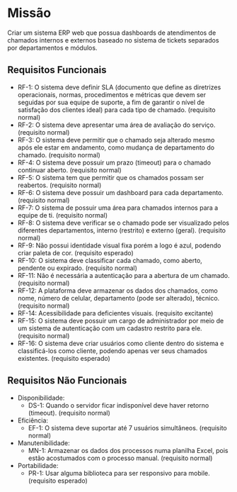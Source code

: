 ﻿

# Missão

Criar um sistema ERP web que possua dashboards de atendimentos de chamados internos e externos baseado no sistema de tickets separados por departamentos e módulos.

## Requisitos Funcionais

-   RF-1: O sistema deve definir SLA (documento que define as diretrizes operacionais, normas, procedimentos e métricas que devem ser seguidas por sua equipe de suporte, a fim de garantir o nível de satisfação dos clientes ideal) para cada tipo de chamado. (requisito normal)
-   RF-2: O sistema deve apresentar uma área de avaliação do serviço. (requisito normal)
-   RF-3: O sistema deve permitir que o chamado seja alterado mesmo após ele estar em andamento, como mudança de departamento do chamado. (requisito normal)
-   RF-4: O sistema deve possuir um prazo (timeout) para o chamado continuar aberto. (requisito normal)
-   RF-5: O sistema tem que permitir que os chamados possam ser reabertos. (requisito normal)
-   RF-6: O sistema deve possuir um dashboard para cada departamento. (requisito normal)
-   RF-7: O sistema de possuir uma área para chamados internos para a equipe de ti. (requisito normal)
-   RF-8: O sistema deve verificar se o chamado pode ser visualizado pelos diferentes departamentos, interno (restrito) e externo (geral). (requisito normal)
-   RF-9: Não possui identidade visual fixa porém a logo é azul, podendo criar paleta de cor. (requisito esperado)
-   RF-10: O sistema deve classificar cada chamado, como aberto, pendente ou expirado. (requisito normal)
-   RF-11: Não é necessária a autenticação para a abertura de um chamado. (requisito normal)
-   RF-12: A plataforma deve armazenar os dados dos chamados, como nome, número de celular, departamento (pode ser alterado), técnico. (requisito normal)
-   RF-14: Acessibilidade para deficientes visuais. (requisito excitante)
-   RF-15: O sistema deve possuir um cargo de administrador por meio de um sistema de autenticação com um cadastro restrito para ele. (requisito normal)
-   RF-16: O sistema deve criar usuários como cliente dentro do sistema e classificá-los como cliente, podendo apenas ver seus chamados existentes. (requisito esperado)

## Requisitos Não Funcionais

-   Disponibilidade:
    -   DS-1: Quando o servidor ficar indisponível deve haver retorno (timeout). (requisito normal)
-   Eficiência:
    -   EF-1: O sistema deve suportar até 7 usuários simultâneos. (requisito normal)
-   Manutenibilidade:
    -   MN-1: Armazenar os dados dos processos numa planilha Excel, pois estão acostumados com o processo manual. (requisito normal)
-   Portabilidade:
    -   PR-1: Usar alguma biblioteca para ser responsivo para mobile. (requisito esperado)
